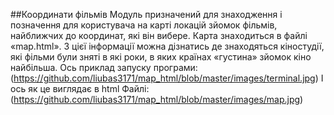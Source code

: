 ##Координати фільмів
Модуль призначений для знаходження і позначення для користувача на карті локацій зйомок фільмів, найближчих до координат, які він вибере. Карта знаходиться в файлі «map.html».
З цієї інформації можна дізнатись де знаходяться кіностудії, які фільми були зняті в які роки, в яких країнах «густина» зйомок кіно найбільша.
Ось приклад запуску програми: (https://github.com/liubas3171/map_html/blob/master/images/terminal.jpg)
І ось як це виглядає в html Файлі: (https://github.com/liubas3171/map_html/blob/master/images/map.jpg)
